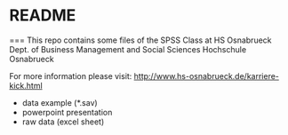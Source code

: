# README
===
This repo contains some files of the SPSS Class at HS Osnabrueck Dept. of Business Management and Social Sciences Hochschule Osnabrueck

For more information please visit: http://www.hs-osnabrueck.de/karriere-kick.html

- data example (*.sav)
- powerpoint presentation
- raw data (excel sheet)

